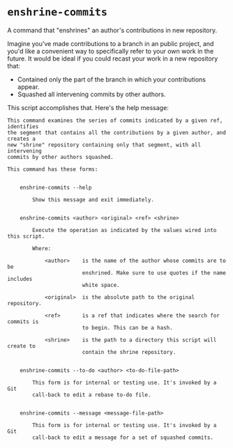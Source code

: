 # `enshrine-commits`
A command that "enshrines" an author's contributions in new repository.

Imagine you've made contributions to a branch in an public project, and you'd like a convenient way to specifically refer to your own work in the future. It would be ideal if you could recast your work in a new repository that:

* Contained only the part of the branch in which your contributions appear.
* Squashed all intervening commits by other authors.

This script accomplishes that. Here's the help message:

    This command examines the series of commits indicated by a given ref, identifies
    the segment that contains all the contributions by a given author, and creates a
    new "shrine" repository containing only that segment, with all intervening
    commits by other authors squashed.

    This command has these forms:


        enshrine-commits --help

            Show this message and exit immediately.


        enshrine-commits <author> <original> <ref> <shrine>

            Execute the operation as indicated by the values wired into this script.

            Where:

                <author>    is the name of the author whose commits are to be
                            enshrined. Make sure to use quotes if the name includes
                            white space.

                <original>  is the absolute path to the original repository.

                <ref>       is a ref that indicates where the search for commits is
                            to begin. This can be a hash.

                <shrine>    is the path to a directory this script will create to
                            contain the shrine repository.


        enshrine-commits --to-do <author> <to-do-file-path>

            This form is for internal or testing use. It's invoked by a Git
            call-back to edit a rebase to-do file.


        enshrine-commits --message <message-file-path>

            This form is for internal or testing use. It's invoked by a Git
            call-back to edit a message for a set of squashed commits.
